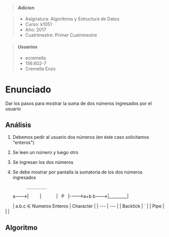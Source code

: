 > #### *Adicion*

> - Asignatura: Algoritmos y Estructura de Datos
> - Curso: k1051
> - Año: 2017
> - Cuatrimestre: Primer Cuatrimestre

> #### *Usuarios*
> - ecremella
> - 156.602-7
> - Cremella Enzo

# Enunciado

Dar los pasos para mostrar la suma de dos números ingresados por el usuario

## Análisis

1) Debemos pedir al usuario dos números (en éste caso solicitamos "enteros")
2) Se leen un número y luego otro
3) Se ingresan los dos números
4) Se debe mostrar por pantalla la sumatoria de los dos números ingresados

             _________     
       a--->|         |
            |    P    |---->a+b
       b--->|_________|
       
       
| a.b.c ∈ Numeros Enteros     | Character |
| ---      | ---       |
| Backtick | `         |
| Pipe     | \|        |
       

## Algoritmo  

